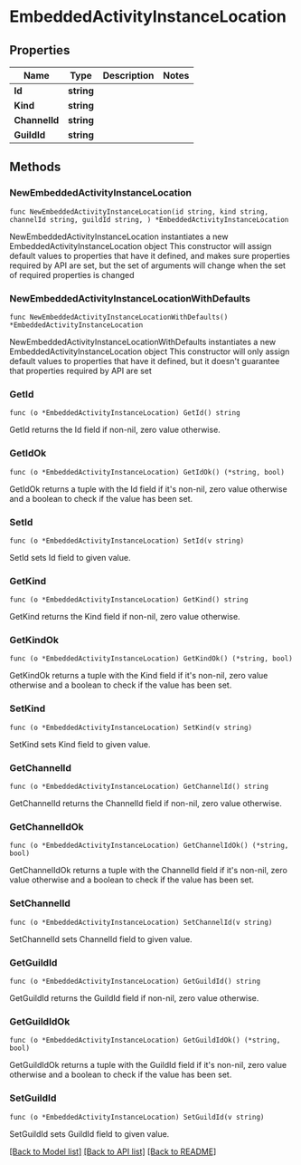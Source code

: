 # EmbeddedActivityInstanceLocation

## Properties

Name | Type | Description | Notes
------------ | ------------- | ------------- | -------------
**Id** | **string** |  | 
**Kind** | **string** |  | 
**ChannelId** | **string** |  | 
**GuildId** | **string** |  | 

## Methods

### NewEmbeddedActivityInstanceLocation

`func NewEmbeddedActivityInstanceLocation(id string, kind string, channelId string, guildId string, ) *EmbeddedActivityInstanceLocation`

NewEmbeddedActivityInstanceLocation instantiates a new EmbeddedActivityInstanceLocation object
This constructor will assign default values to properties that have it defined,
and makes sure properties required by API are set, but the set of arguments
will change when the set of required properties is changed

### NewEmbeddedActivityInstanceLocationWithDefaults

`func NewEmbeddedActivityInstanceLocationWithDefaults() *EmbeddedActivityInstanceLocation`

NewEmbeddedActivityInstanceLocationWithDefaults instantiates a new EmbeddedActivityInstanceLocation object
This constructor will only assign default values to properties that have it defined,
but it doesn't guarantee that properties required by API are set

### GetId

`func (o *EmbeddedActivityInstanceLocation) GetId() string`

GetId returns the Id field if non-nil, zero value otherwise.

### GetIdOk

`func (o *EmbeddedActivityInstanceLocation) GetIdOk() (*string, bool)`

GetIdOk returns a tuple with the Id field if it's non-nil, zero value otherwise
and a boolean to check if the value has been set.

### SetId

`func (o *EmbeddedActivityInstanceLocation) SetId(v string)`

SetId sets Id field to given value.


### GetKind

`func (o *EmbeddedActivityInstanceLocation) GetKind() string`

GetKind returns the Kind field if non-nil, zero value otherwise.

### GetKindOk

`func (o *EmbeddedActivityInstanceLocation) GetKindOk() (*string, bool)`

GetKindOk returns a tuple with the Kind field if it's non-nil, zero value otherwise
and a boolean to check if the value has been set.

### SetKind

`func (o *EmbeddedActivityInstanceLocation) SetKind(v string)`

SetKind sets Kind field to given value.


### GetChannelId

`func (o *EmbeddedActivityInstanceLocation) GetChannelId() string`

GetChannelId returns the ChannelId field if non-nil, zero value otherwise.

### GetChannelIdOk

`func (o *EmbeddedActivityInstanceLocation) GetChannelIdOk() (*string, bool)`

GetChannelIdOk returns a tuple with the ChannelId field if it's non-nil, zero value otherwise
and a boolean to check if the value has been set.

### SetChannelId

`func (o *EmbeddedActivityInstanceLocation) SetChannelId(v string)`

SetChannelId sets ChannelId field to given value.


### GetGuildId

`func (o *EmbeddedActivityInstanceLocation) GetGuildId() string`

GetGuildId returns the GuildId field if non-nil, zero value otherwise.

### GetGuildIdOk

`func (o *EmbeddedActivityInstanceLocation) GetGuildIdOk() (*string, bool)`

GetGuildIdOk returns a tuple with the GuildId field if it's non-nil, zero value otherwise
and a boolean to check if the value has been set.

### SetGuildId

`func (o *EmbeddedActivityInstanceLocation) SetGuildId(v string)`

SetGuildId sets GuildId field to given value.



[[Back to Model list]](../README.md#documentation-for-models) [[Back to API list]](../README.md#documentation-for-api-endpoints) [[Back to README]](../README.md)


